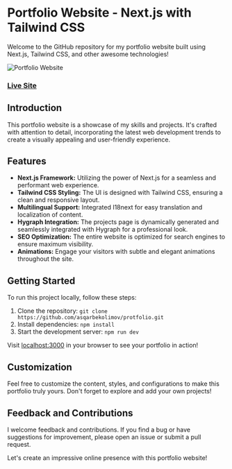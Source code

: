 # Portfolio Website - Next.js with Tailwind CSS

Welcome to the GitHub repository for my portfolio website built using Next.js, Tailwind CSS, and other awesome technologies!

![Portfolio Website](https://www.asqarbekdev.uz/_next/image?url=https%3A%2F%2Fmedia.graphassets.com%2FWWwhOIlSV27VpyAfOaAZ&w=1200&q=75)

### [Live Site](https://www.asqarbekdev.uz)

## Introduction

This portfolio website is a showcase of my skills and projects. It's crafted with attention to detail, incorporating the latest web development trends to create a visually appealing and user-friendly experience.

## Features

- **Next.js Framework:** Utilizing the power of Next.js for a seamless and performant web experience.
- **Tailwind CSS Styling:** The UI is designed with Tailwind CSS, ensuring a clean and responsive layout.
- **Multilingual Support:** Integrated I18next for easy translation and localization of content.
- **Hygraph Integration:** The projects page is dynamically generated and seamlessly integrated with Hygraph for a professional look.
- **SEO Optimization:** The entire website is optimized for search engines to ensure maximum visibility.
- **Animations:** Engage your visitors with subtle and elegant animations throughout the site.

## Getting Started

To run this project locally, follow these steps:

1. Clone the repository: `git clone https://github.com/asqarbekolimov/protfolio.git`
2. Install dependencies: `npm install`
3. Start the development server: `npm run dev`

Visit [localhost:3000](http://localhost:3000) in your browser to see your portfolio in action!

## Customization

Feel free to customize the content, styles, and configurations to make this portfolio truly yours. Don't forget to explore and add your own projects!

## Feedback and Contributions

I welcome feedback and contributions. If you find a bug or have suggestions for improvement, please open an issue or submit a pull request.

Let's create an impressive online presence with this portfolio website!
